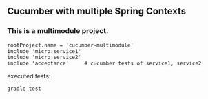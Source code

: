 ## Cucumber with multiple Spring Contexts

### This is a multimodule project. 

```
rootProject.name = 'cucumber-multimodule'
include 'micro:service1'
include 'micro:service2'
include 'acceptance'     # cucumber tests of service1, service2
```
executed tests:
```
gradle test
```

